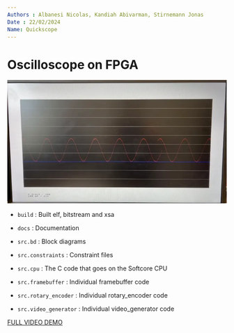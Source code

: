 ```yaml
---
Authors : Albanesi Nicolas, Kandiah Abivarman, Stirnemann Jonas
Date : 22/02/2024
Name: Quickscope
---
```


# Oscilloscope on FPGA


![Demo gif](docs/demo_small.webp)


- `build` : Built elf, bitstream and xsa
- `docs` : Documentation

- `src.bd` : Block diagrams
- `src.constraints` : Constraint files
- `src.cpu` : The C code that goes on the Softcore CPU
- `src.framebuffer` : Individual framebuffer code
- `src.rotary_encoder` : Individual rotary_encoder code
- `src.video_generator` : Individual video_generator code


[FULL VIDEO DEMO](docs/IMG_0708.mov)
